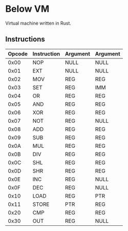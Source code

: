 Below VM
========

Virtual machine written in Rust. 

Instructions
-----------

|Opcode |Instruction |Argument |Argument|
|-------|------------|---------|--------|
|0x00   |NOP         |NULL     |NULL    |
|0x01   |EXT         |NULL     |NULL    |
|0x02   |MOV         |REG      |REG     |
|0x03   |SET         |REG      |IMM     |
|0x04   |OR          |REG      |REG     |
|0x05   |AND         |REG      |REG     |
|0x06   |XOR         |REG      |REG     |
|0x07   |NOT         |REG      |NULL    |
|0x08   |ADD         |REG      |REG     |
|0x09   |SUB         |REG      |REG     |
|0x0A   |MUL         |REG      |REG     |
|0x0B   |DIV         |REG      |REG     |
|0x0C   |SHL         |REG      |REG     |
|0x0D   |SHR         |REG      |REG     |
|0x0E   |INC         |REG      |NULL    |
|0x0F   |DEC         |REG      |NULL    |
|0x10   |LOAD        |REG      |PTR     |
|0x11   |STORE       |PTR      |REG     |
|0x20   |CMP         |REG      |REG     |
|0x30   |OUT         |REG      |NULL    |


